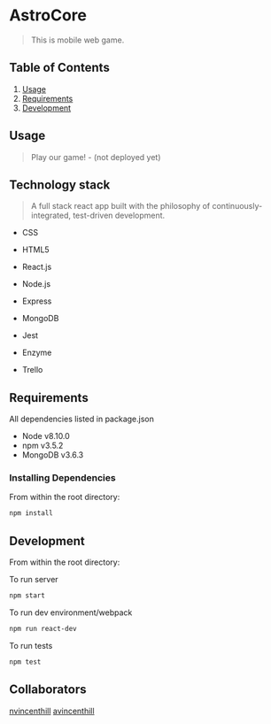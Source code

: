 # AstroCore

> This is mobile web game.

## Table of Contents

1.  [Usage](#Usage)
1.  [Requirements](#requirements)
1.  [Development](#development)

## Usage

> Play our game! - (not deployed yet)

## Technology stack

> A full stack react app built with the philosophy of continuously-integrated, test-driven development.

- CSS
- HTML5
- React.js
- Node.js
- Express
- MongoDB

- Jest
- Enzyme

- Trello

## Requirements

All dependencies listed in package.json

- Node v8.10.0
- npm v3.5.2
- MongoDB v3.6.3

### Installing Dependencies

From within the root directory:

```sh
npm install
```

## Development

From within the root directory:

To run server

```sh
npm start
```

To run dev environment/webpack

```sh
npm run react-dev
```

To run tests

```sh
npm test
```

## Collaborators

[nvincenthill](https://github.com/nvincenthill 'Nicholas Vincent-Hill')
[avincenthill](https://github.com/avincenthill 'Alexander Vincent-Hill')
